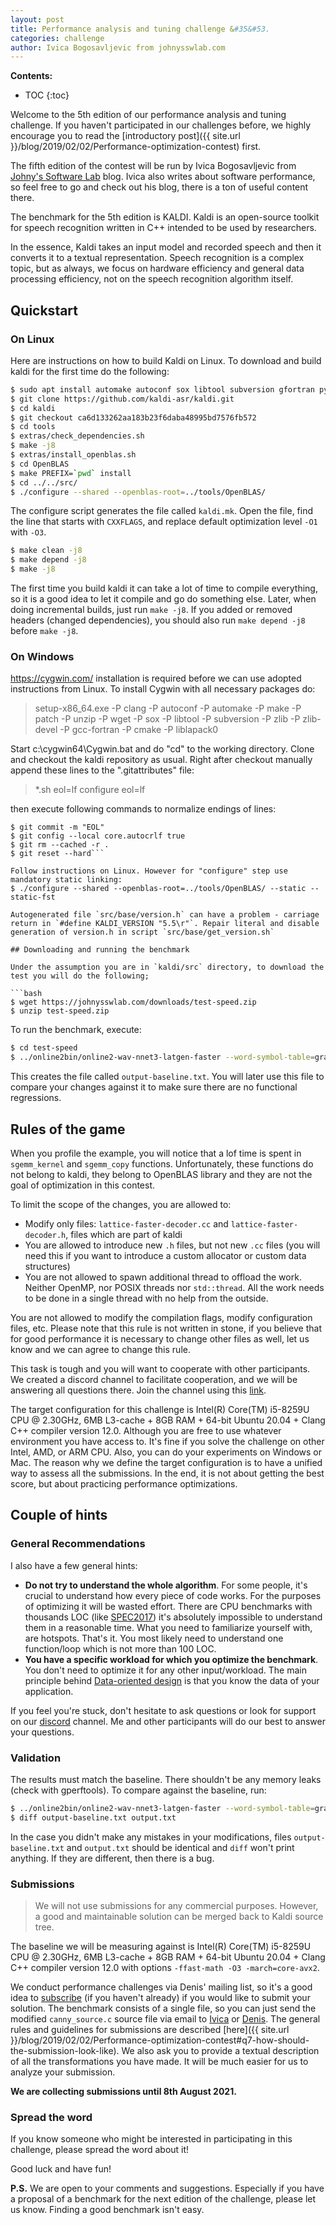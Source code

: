 ```yaml
---
layout: post
title: Performance analysis and tuning challenge &#35&#53.
categories: challenge
author: Ivica Bogosavljevic from johnysswlab.com
---
```


**Contents:**
* TOC
{:toc}

Welcome to the 5th edition of our performance analysis and tuning challenge. If you haven't participated in our challenges before, we highly encourage you to read the [introductory post]({{ site.url }}/blog/2019/02/02/Performance-optimization-contest) first. 

The fifth edition of the contest will be run by Ivica Bogosavljevic from [Johny's Software Lab](https://johnysswlab.com) blog. Ivica also writes about software performance, so feel free to go and check out his blog, there is a ton of useful content there.

The benchmark for the 5th edition is KALDI. Kaldi is an open-source toolkit for speech recognition written in C++ intended to be used by researchers.

In the essence, Kaldi takes an input model and recorded speech and then it converts it to a textual representation. Speech recognition is a complex topic, but as always, we focus on hardware efficiency and general data processing efficiency, not on the speech recognition algorithm itself.

## Quickstart

### On Linux

Here are instructions on how to build Kaldi on Linux. To download and build kaldi for the first time do the following:

```bash
$ sudo apt install automake autoconf sox libtool subversion gfortran python
$ git clone https://github.com/kaldi-asr/kaldi.git
$ cd kaldi
$ git checkout ca6d133262aa183b23f6daba48995bd7576fb572
$ cd tools
$ extras/check_dependencies.sh
$ make -j8
$ extras/install_openblas.sh
$ cd OpenBLAS
$ make PREFIX=`pwd` install
$ cd ../../src/
$ ./configure --shared --openblas-root=../tools/OpenBLAS/
```
The configure script generates the file called `kaldi.mk`. Open the file, find the line that starts with `CXXFLAGS`, and replace default optimization level `-O1` with `-O3`.

```bash
$ make clean -j8
$ make depend -j8
$ make -j8
```

The first time you build kaldi it can take a lot of time to compile everything, so it is a good idea to let it compile and go do something else. Later, when doing incremental builds, just run `make -j8`. If you added or removed headers (changed dependencies), you should also run `make depend -j8` before `make -j8`.

### On Windows

https://cygwin.com/ installation is required before we can use adopted instructions from Linux. To install Cygwin with all necessary packages do:

> setup-x86_64.exe -P clang -P autoconf -P automake -P make -P patch -P unzip -P wget -P sox -P libtool -P subversion -P zlib -P zlib-devel -P gcc-fortran -P cmake -P liblapack0


Start c:\cygwin64\Cygwin.bat and do "cd" to the working directory.
Clone and checkout the kaldi repository as usual. Right after checkout manually append these lines to the ".gitattributes" file:

> *.sh eol=lf
> configure eol=lf

then execute following commands to normalize endings of lines:
```$ git add .gitattributes
$ git commit -m "EOL"
$ git config --local core.autocrlf true
$ git rm --cached -r . 
$ git reset --hard```

Follow instructions on Linux. However for "configure" step use mandatory static linking:
$ ./configure --shared --openblas-root=../tools/OpenBLAS/ --static --static-fst

Autogenerated file `src/base/version.h` can have a problem - carriage return in `#define KALDI_VERSION "5.5\r"`. Repair literal and disable generation of version.h in script `src/base/get_version.sh`

## Downloading and running the benchmark

Under the assumption you are in `kaldi/src` directory, to download the test you will do the following;

```bash
$ wget https://johnysswlab.com/downloads/test-speed.zip
$ unzip test-speed.zip
```

To run the benchmark, execute:

```bash
$ cd test-speed
$ ../online2bin/online2-wav-nnet3-latgen-faster --word-symbol-table=graph/words.txt --config=conf/model.conf am/final.mdl graph/HCLG.fst ark:test.utt2spk scp:test.scp ark,t:output-baseline.txt
```

This creates the file called `output-baseline.txt`. You will later use this file to compare your changes against it to make sure there are no functional regressions. 

## Rules of the game

When you profile the example, you will notice that a lof time is spent in `sgemm_kernel` and `sgemm_copy` functions. Unfortunately, these functions do not belong to kaldi, they belong to OpenBLAS library and they are not the goal of optimization in this contest.

To limit the scope of the changes, you are allowed to:
* Modify only files: `lattice-faster-decoder.cc` and `lattice-faster-decoder.h`, files which are part of kaldi
* You are allowed to introduce new `.h` files, but not new `.cc` files (you will need this if you want to introduce a custom allocator or custom data structures)
* You are not allowed to spawn additional thread to offload the work. Neither OpenMP, nor POSIX threads nor `std::thread`. All the work needs to be done in a single thread with no help from the outside.

You are not allowed to modify the compilation flags, modify configuration files, etc. Please note that this rule is not written in stone, if you believe that for good performance it is necessary to change other files as well, let us know and we can agree to change this rule.

This task is tough and you will want to cooperate with other participants. We created a discord channel to facilitate cooperation, and we will be answering all questions there. Join the channel using this [link](https://discord.gg/VjACqGzHgS).

The target configuration for this challenge is Intel(R) Core(TM) i5-8259U CPU @ 2.30GHz, 6MB L3-cache + 8GB RAM  + 64-bit Ubuntu 20.04 + Clang C++ compiler version 12.0. Although you are free to use whatever environment you have access to. It's fine if you solve the challenge on other Intel, AMD, or ARM CPU. Also, you can do your experiments on Windows or Mac. The reason why we define the target configuration is to have a unified way to assess all the submissions. In the end, it is not about getting the best score, but about practicing performance optimizations.

## Couple of hints

### General Recommendations

I also have a few general hints:
- **Do not try to understand the whole algorithm**. For some people, it's crucial to understand how every piece of code works. For the purposes of optimizing it will be wasted effort. There are CPU benchmarks with thousands LOC (like [SPEC2017](http://spec.org/cpu2017/)) it's absolutely impossible to understand them in a reasonable time. What you need to familiarize yourself with, are hotspots. That's it. You most likely need to understand one function/loop which is not more than 100 LOC.
- **You have a specific workload for which you optimize the benchmark**. You don't need to optimize it for any other input/workload. The main principle behind [Data-oriented design](https://en.wikipedia.org/wiki/Data-oriented_design) is that you know the data of your application.

If you feel you're stuck, don't hesitate to ask questions or look for support on our [discord](https://discord.gg/VjACqGzHgS) channel. Me and other participants will do our best to answer your questions.

### Validation

The results must match the baseline. There shouldn't be any memory leaks (check with gperftools). To compare against the baseline, run:

```bash
$ ../online2bin/online2-wav-nnet3-latgen-faster --word-symbol-table=graph/words.txt --config=conf/model.conf am/final.mdl graph/HCLG.fst ark:test.utt2spk scp:test.scp ark,t:output.txt
$ diff output-baseline.txt output.txt
```

In the case you didn't make any mistakes in your modifications, files `output-baseline.txt` and `output.txt` should be identical and `diff` won't print anything. If they are different, then there is a bug.

### Submissions

> We will not use submissions for any commercial purposes. However, a good and maintainable solution can be merged back to Kaldi source tree.

The baseline we will be measuring against is Intel(R) Core(TM) i5-8259U CPU @ 2.30GHz, 6MB L3-cache + 8GB RAM  + 64-bit Ubuntu 20.04 + Clang C++ compiler version 12.0 with options `-ffast-math -O3 -march=core-avx2`.

We conduct performance challenges via Denis' mailing list, so it's a good idea to [subscribe](https://mailchi.mp/4eb73720aafe/easyperf) (if you haven't already) if you would like to submit your solution. The benchmark consists of a single file, so you can just send the modified `canny_source.c` source file via email to [Ivica](https://johnysswlab.com/contact/) or [Denis](https://easyperf.net/contact/). The general rules and guidelines for submissions are described [here]({{ site.url }}/blog/2019/02/02/Performance-optimization-contest#q7-how-should-the-submission-look-like). We also ask you to provide a textual description of all the transformations you have made. It will be much easier for us to analyze your submission. 

**We are collecting submissions until 8th August 2021.**

### Spread the word

If you know someone who might be interested in participating in this challenge, please spread the word about it!

Good luck and have fun!

__P.S.__ We are open to your comments and suggestions. Especially if you have a proposal of a benchmark for the next edition of the challenge, please let us know. Finding a good benchmark isn't easy.

